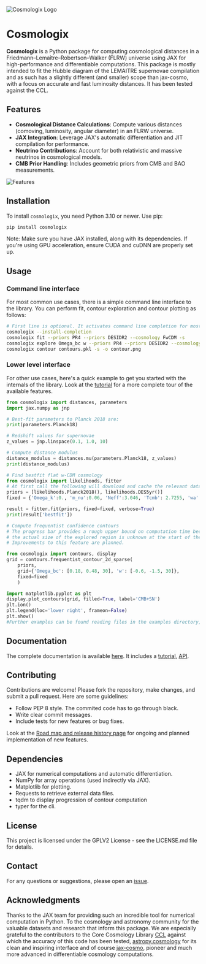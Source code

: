 ![Cosmologix Logo](https://gitlab.in2p3.fr/lemaitre/cosmologix/-/raw/master/doc/cosmologix_logo.png)
# Cosmologix

**Cosmologix** is a Python package for computing cosmological distances
in a Friedmann–Lemaître–Robertson–Walker (FLRW) universe using JAX for
high-performance and differentiable computations. This package is
mostly intended to fit the Hubble diagram of the LEMAITRE supernovae
compilation and as such has a slightly different (and smaller) scope
than jax-cosmo, with a focus on accurate and fast luminosity
distances. It has been tested against the CCL.

## Features

- **Cosmological Distance Calculations**: Compute various distances (comoving, luminosity, angular diameter) in an FLRW universe.
- **JAX Integration**: Leverage JAX's automatic differentiation and JIT compilation for performance.
- **Neutrino Contributions**: Account for both relativistic and massive neutrinos in cosmological models.
- **CMB Prior Handling**: Includes geometric priors from CMB and BAO measurements.

![Features](https://gitlab.in2p3.fr/lemaitre/cosmologix/-/raw/master/doc/features.svg)

## Installation


To install `cosmologix`, you need Python 3.10 or newer. Use pip:

```sh
pip install cosmologix
```

Note: Make sure you have JAX installed, along with its dependencies. If you're using GPU acceleration, ensure CUDA and cuDNN are properly set up.

## Usage

### Command line interface

For most common use cases, there is a simple command line interface to the library. You can perform fit, contour exploration and contour plotting as follows:

```bash
# First line is optional. It activates command line completion for most common shells
cosmologix --install-completion
cosmologix fit --priors PR4 --priors DESIDR2 --cosmology FwCDM -s
cosmologix explore Omega_bc w --priors PR4 --priors DESIDR2 --cosmology FwCDM -o contours.pkl
cosmologix contour contours.pkl -s -o contour.png
```

### Lower level interface

For other use cases, here's a quick example to get you started with
the internals of the library. Look at the
[tutorial](https://lemaitre.pages.in2p3.fr/cosmologix/basic.html) for
a more complete tour of the available features.

```python
from cosmologix import distances, parameters
import jax.numpy as jnp

# Best-fit parameters to Planck 2018 are:
print(parameters.Planck18)

# Redshift values for supernovae
z_values = jnp.linspace(0.1, 1.0, 10)

# Compute distance modulus 
distance_modulus = distances.mu(parameters.Planck18, z_values)
print(distance_modulus)

# Find bestfit flat w-CDM cosmology
from cosmologix import likelihoods, fitter
# At first call the following will download and cache the relevant data (internet connexion required)
priors = [likelihoods.Planck2018(), likelihoods.DES5yr()]
fixed = {'Omega_k':0., 'm_nu':0.06, 'Neff':3.046, 'Tcmb': 2.7255, 'wa':0.0}

result = fitter.fit(priors, fixed=fixed, verbose=True)
print(result['bestfit'])

# Compute frequentist confidence contours
# The progress bar provides a rough upper bound on computation time because 
# the actual size of the explored region is unknown at the start of the calculation.
# Improvements to this feature are planned.

from cosmologix import contours, display
grid = contours.frequentist_contour_2d_sparse(
    priors,
    grid={'Omega_bc': [0.18, 0.48, 30], 'w': [-0.6, -1.5, 30]},
    fixed=fixed
    )

import matplotlib.pyplot as plt
display.plot_contours(grid, filled=True, label='CMB+SN')
plt.ion()
plt.legend(loc='lower right', frameon=False)
plt.show()
#Further examples can be found reading files in the examples directory, especially example/features.py.
```

## Documentation

The complete documentation is available
[here](https://lemaitre.pages.in2p3.fr/cosmologix/home.html). It
includes a
[tutorial](https://lemaitre.pages.in2p3.fr/cosmologix/basic.html),
[API](https://lemaitre.pages.in2p3.fr/cosmologix/autoapi/cosmologix/index.html).

## Contributing

Contributions are welcome! Please fork the repository, make changes, and submit a pull request. Here are some guidelines:

- Follow PEP 8 style. The commited code has to go through black.
- Write clear commit messages.
- Include tests for new features or bug fixes.

Look at the [Road map and release history
page](https://lemaitre.pages.in2p3.fr/cosmologix/release.html) for
ongoing and planned implementation of new features.


## Dependencies

- JAX for numerical computations and automatic differentiation.
- NumPy for array operations (used indirectly via JAX).
- Matplotlib for plotting.
- Requests to retrieve external data files.
- tqdm to display progression of contour computation
- typer for the cli.

## License
This project is licensed under the GPLV2 License - see the LICENSE.md file for details.

## Contact

For any questions or suggestions, please open an [issue](https://gitlab.in2p3.fr/lemaitre/cosmologix/-/issues).

## Acknowledgments

Thanks to the JAX team for providing such an incredible tool for
numerical computation in Python.  To the cosmology and astronomy
community for the valuable datasets and research that inform this
package. We are especially grateful to the contributors to the Core
Cosmology Library [CCL](https://github.com/LSSTDESC/CCL) against which
the accuracy of this code has been tested,
[astropy.cosmology](https://docs.astropy.org/en/stable/cosmology/index.html)
for its clean and inspiring interface and of course
[jax-cosmo](https://github.com/DifferentiableUniverseInitiative/jax_cosmo),
pioneer and much more advanced in differentiable cosmology
computations.


